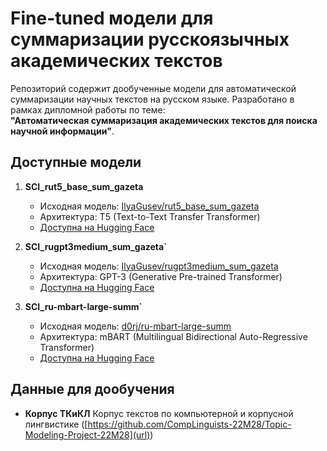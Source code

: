 # Fine-tuned модели для суммаризации русскоязычных академических текстов

Репозиторий содержит дообученные модели для автоматической суммаризации научных текстов на русском языке. Разработано в рамках дипломной работы по теме:  
**"Автоматическая суммаризация академических текстов для поиска научной информации"**.

## Доступные модели

1. **SCI_rut5_base_sum_gazeta**  
   - Исходная модель: [IlyaGusev/rut5_base_sum_gazeta](https://huggingface.co/IlyaGusev/rut5_base_sum_gazeta)
   - Архитектура: T5 (Text-to-Text Transfer Transformer)
   - [Доступна на Hugging Face](https://huggingface.co/plnchk/SCI_rut5_base_sum_gazeta)

2. **SCI_rugpt3medium_sum_gazeta`**  
   - Исходная модель: [IlyaGusev/rugpt3medium_sum_gazeta](https://huggingface.co/IlyaGusev/rugpt3medium_sum_gazeta)
   - Архитектура: GPT-3 (Generative Pre-trained Transformer)
   - [Доступна на Hugging Face](https://huggingface.co/plnchk/SCI_rugpt3medium_sum_gazeta)

3. **SCI_ru-mbart-large-summ`**  
   - Исходная модель: [d0rj/ru-mbart-large-summ](https://huggingface.co/d0rj/ru-mbart-large-summ)
   - Архитектура: mBART (Multilingual Bidirectional Auto-Regressive Transformer)
   - [Доступна на Hugging Face](https://huggingface.co/plnchk/SCI_ru-mbart-large-summ)

## Данные для дообучения
- **Корпус ТКиКЛ** Корпус текстов по компьютерной и корпусной лингвистике ([https://github.com/CompLinguists-22M28/Topic-Modeling-Project-22M28](url))
